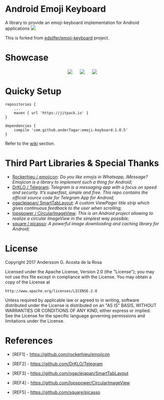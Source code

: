 # Android Emoji Keyboard
A library to provide an emoji-keyboard implementation for Android applications
[![](https://jitpack.io/v/ander7agar/emoji-keyboard.svg)](https://jitpack.io/#ander7agar/emoji-keyboard)

This is forked  from [edsilfer/emoji-keyboard](https://github.com/edsilfer/emoji-keyboard) project.
<a name="showcase" />

# Showcase
<p align="center">
<img src="showcase/telegram.gif" align="center"  hspace="20">
<img src="showcase/emojilayout.gif" align="center">
<img src="showcase/whatsapp.gif" align="center" hspace="20">
</p>

# Quicky Setup
```
repositories {
	...
	maven { url 'https://jitpack.io' }
}

dependencies {
    compile 'com.github.ander7agar:emoji-keyboard:1.0.5'
}
```
Refer to the [wiki](https://github.com/instachat/emoji-library/wiki/Development) section.

<a name="third-part-libraries" />

# Third Part Libraries & Special Thanks
* [Rockerhieu / emojicon](#REF1): _Do you like emojis in Whatsapp, iMessage? Emojicon is a library to implement such a thing for Android_;
* [DrKLO / Telegram](#REF2): _Telegram is a messaging app with a focus on speed and security. It’s superfast, simple and free. This repo contains the official source code for Telegram App for Android;_
* [ogaclejapan/ SmartTabLayout](#REF3): _A custom ViewPager title strip which gives continuous feedback to the user when scrolling;_
* [lopspower / CircularImageView](#REF4): _This is an Android project allowing to realize a circular ImageView in the simplest way possible;_
* [square / picasso](#REF5): _A powerful image downloading and caching library for Android;_

<a name="license"></a>
# License
Copyright 2017 Andersson G. Acosta de la Rosa

Licensed under the Apache License, Version 2.0 (the "License");
you may not use this file except in compliance with the License.
You may obtain a copy of the License at

    http://www.apache.org/licenses/LICENSE-2.0

Unless required by applicable law or agreed to in writing, software
distributed under the License is distributed on an "AS IS" BASIS,
WITHOUT WARRANTIES OR CONDITIONS OF ANY KIND, either express or implied.
See the License for the specific language governing permissions and
limitations under the License. 

<a name="references"></a>

# References
<a name="REF1"></a>

* [REF1] - https://github.com/rockerhieu/emojicon
<a name="REF2"></a>

* [REF2] - https://github.com/DrKLO/Telegram
<a name="REF3"></a>

* [REF3] - https://github.com/ogaclejapan/SmartTabLayout
<a name="REF4"></a>

* [REF4] - https://github.com/lopspower/CircularImageView
<a name="REF5"></a>

* [REF5] - https://github.com/square/picasso
